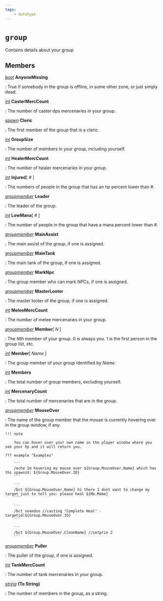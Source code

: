 ```yaml
---
tags:
    - datatype
---
```

# `group`

Contains details about your group

## Members

[_bool_](datatype-bool.md) **AnyoneMissing**

:   True if somebody in the group is offline, in some other zone, or just simply dead.

[_int_](datatype-int.md) **CasterMercCount**

:   The number of caster dps mercenaries in your group.

[_spawn_](datatype-spawn.md) **Cleric**

:   The first member of the group that is a cleric.

[_int_](datatype-int.md) **GroupSize**

:   The number of members in your group, including yourself.

[_int_](datatype-int.md) **HealerMercCount**

:   The number of healer mercenaries in your group.

[_int_](datatype-int.md) **Injured**[ _#_ ]

:   The numbers of people in the group that has an hp percent lower than _#_.

[_groupmember_](datatype-groupmember.md) **Leader**

:   The leader of the group.

[_int_](datatype-int.md) **LowMana**[ _#_ ]

:   The number of people in the group that have a mana percent lower than _#_.

[_groupmember_](datatype-groupmember.md) **MainAssist**

:   The main assist of the group, if one is assigned.

[_groupmember_](datatype-groupmember.md) **MainTank**

:   The main tank of the group, if one is assigned.

[_groupmember_](datatype-groupmember.md) **MarkNpc**

:   The group member who can mark NPCs, if one is assigned.

[_groupmember_](datatype-groupmember.md) **MasterLooter**

:   The master looter of the group, if one is assigned.

[_int_](datatype-int.md) **MeleeMercCount**

:   The number of melee mercenaries in your group.

[_groupmember_](datatype-groupmember.md) **Member**[ _N_ ]

:   The _Nth_ member of your group. 0 is always you. 1 is the first person in the group list, etc.

[_int_](datatype-int.md) **Member**[ _Name_ ]

:   The group member of your group identified by _Name_.

[_int_](datatype-int.md) **Members**

:   The total number of group members, excluding yourself.

[_int_](datatype-int.md) **MercenaryCount** 

:   The total number of mercenaries that are in the group.

[_groupmember_](datatype-groupmember.md) **MouseOver**

:   The name of the group member that the mouse is currently hovering over in the group window, if any.

    !!! note

        You can hover over your own name in the player window where you see your hp and it will return you.
        
    ??? example "Examples"

        ```
        /echo Im hovering my mouse over ${Group.MouseOver.Name} which has ths spawnid: ${Group.MouseOver.ID}
        ```

        ```
        /bct ${Group.MouseOver.Name} hi there I dont want to change my target just to tell you: please heal ${Me.Mame}
        ```

        ```
        /bct soandso //casting "Complete Heal" -targetid|${Group.MouseOver.ID}
        ```

        ```
        /bct ${Group.MouseOver.CleanName} //setprio 2
        ```

[_groupmember_](datatype-groupmember.md) **Puller**

:   The puller of the group, if one is assigned.

[_int_](datatype-int.md) **TankMercCount**

:   The number of tank mercenaries in your group.

[_string_](datatype-string.md) **(To String)**

:   The number of members in the group, as a string.
